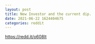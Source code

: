 ```yaml
--- 
layout: post 
title: New Investor and the current dip. 
date: 2021-06-22 1624404675 
categories: reddit 
--- 
```

https://redd.it/o608lt